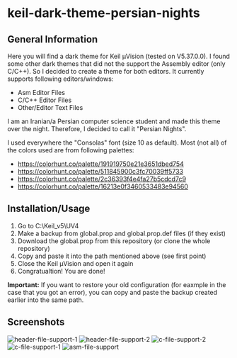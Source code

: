 # keil-dark-theme-persian-nights

## General Information
Here you will find a dark theme for Keil µVision (tested on V5.37.0.0). I found some other dark themes that did not the support the Assembly editor (only C/C++). So I decided to create a theme for both editors. It currently supports following editors/windows:
+ Asm Editor Files
+ C/C++ Editor Files
+ Other/Editor Text Files
  
I am an Iranian/a Persian computer science student and made this theme over the night. Therefore, I decided to call it "Persian Nights".

I used everywhere the "Consolas" font (size 10 as default). Most (not all) of the colors used are from following palettes:
+ https://colorhunt.co/palette/191919750e21e3651dbed754
+ https://colorhunt.co/palette/511845900c3fc70039ff5733
+ https://colorhunt.co/palette/2c36393f4e4fa27b5cdcd7c9
+ https://colorhunt.co/palette/16213e0f3460533483e94560

## Installation/Usage
1. Go to C:\Keil_v5\UV4
2. Make a backup from global.prop and global.prop.def files (if they exist)
3. Download the global.prop from this repository (or clone the whole repository)
4. Copy and paste it into the path mentioned above (see first point)
5. Close the Keil µVision and open it again
6. Congratualtion! You are done!

**Important:** If you want to restore your old configuration (for eaxmple in the case that you got an error), you can copy and paste the backup created earlier into the same path.

## Screenshots
![header-file-support-1](https://github.com/Masihtabaei/keil-dark-theme-persian-nights/assets/40685026/21f98f4a-9623-463c-a894-a6d56e610eaf)
![header-file-support-2](https://github.com/Masihtabaei/keil-dark-theme-persian-nights/assets/40685026/5773df28-2e5a-45d3-8994-c759e2522f08)
![c-file-support-2](https://github.com/Masihtabaei/keil-dark-theme-persian-nights/assets/40685026/92f7468d-22b3-4644-9173-f0deba5d779b)
![c-file-support-1](https://github.com/Masihtabaei/keil-dark-theme-persian-nights/assets/40685026/53915dbf-60a2-4472-99d8-9724f0f9f860)
![asm-file-support](https://github.com/Masihtabaei/keil-dark-theme-persian-nights/assets/40685026/8fa39427-a2a6-4ba2-a726-f36ee445f990)


